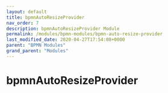 ```yaml
---
layout: default
title: bpmnAutoResizeProvider 
nav_order: 7
description: bpmnAutoResizeProvider Module
permalink: /modules/bpmn-modules/bpmn-auto-resize-provider
last_modified_date: 2020-04-27T17:54:08+0000
parent: "BPMN Modules"
grand_parent: "Modules"
---
```


# bpmnAutoResizeProvider
